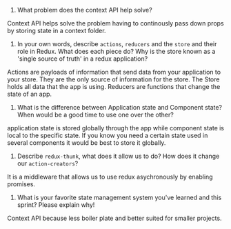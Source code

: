 1. What problem does the context API help solve?

Context API helps solve the problem having to continously pass down props by storing state in a context folder.

1. In your own words, describe `actions`, `reducers` and the `store` and their role in Redux. What does each piece do? Why is the store known as a 'single source of truth' in a redux application?

Actions are payloads of information that send data from your application to your store. They are the only source of information for the store. The Store holds all data that the app is using. Reducers are functions that change the state of an app.

1. What is the difference between Application state and Component state? When would be a good time to use one over the other?

application state is stored globally through the app while component state is local to the specific state. If you know you need a certain state used in several components it would be best to store it globally.

1. Describe `redux-thunk`, what does it allow us to do? How does it change our `action-creators`?

It is a middleware that allows us to use redux asychronously by enabling promises. 

1. What is your favorite state management system you've learned and this sprint? Please explain why!

Context API because less boiler plate and better suited for smaller projects. 

